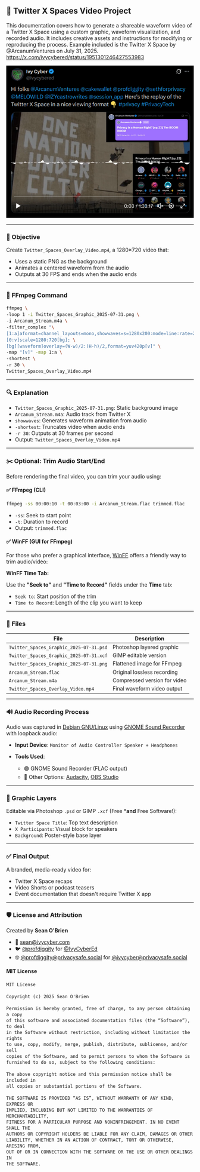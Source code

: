 ## 📼 Twitter X Spaces Video Project

This documentation covers how to generate a shareable waveform video of a Twitter X Space using a custom graphic, waveform visualization, and recorded audio. It includes creative assets and instructions for modifying or reproducing the process. Example included is the Twitter X Space by @ArcanumVentures on July 31, 2025. https://x.com/ivycybered/status/1951301246427553983

![The final video product on Twitter X](screenshot.png)

---

### 🎯 Objective

Create `Twitter_Spaces_Overlay_Video.mp4`, a 1280×720 video that:

* Uses a static PNG as the background
* Animates a centered waveform from the audio
* Outputs at 30 FPS and ends when the audio ends

---

### 🧪 FFmpeg Command

```bash
ffmpeg \
-loop 1 -i Twitter_Spaces_Graphic_2025-07-31.png \
-i Arcanum_Stream.m4a \
-filter_complex "\
[1:a]aformat=channel_layouts=mono,showwaves=s=1280x200:mode=line:rate=25:colors=white[waveform]; \
[0:v]scale=1280:720[bg]; \
[bg][waveform]overlay=(W-w)/2:(H-h)/2,format=yuv420p[v]" \
-map "[v]" -map 1:a \
-shortest \
-r 30 \
Twitter_Spaces_Overlay_Video.mp4
```

---

### 🔍 Explanation

* `Twitter_Spaces_Graphic_2025-07-31.png`: Static background image
* `Arcanum_Stream.m4a`: Audio track from Twitter X
* `showwaves`: Generates waveform animation from audio
* `-shortest`: Truncates video when audio ends
* `-r 30`: Outputs at 30 frames per second
* Output: `Twitter_Spaces_Overlay_Video.mp4`

---

### ✂️ Optional: Trim Audio Start/End

Before rendering the final video, you can trim your audio using:

#### ✅ FFmpeg (CLI)

```bash
ffmpeg -ss 00:00:10 -t 00:03:00 -i Arcanum_Stream.flac trimmed.flac
```

* `-ss`: Seek to start point
* `-t`: Duration to record
* Output: `trimmed.flac`

#### ✅ WinFF (GUI for FFmpeg)

For those who prefer a graphical interface, [WinFF](https://github.com/WinFF/winff) offers a friendly way to trim audio/video:

**WinFF Time Tab:**

Use the **"Seek to"** and **"Time to Record"** fields under the **Time** tab:

* `Seek to`: Start position of the trim
* `Time to Record`: Length of the clip you want to keep

---

### 📁 Files

| File                                    | Description                  |
| --------------------------------------- | ---------------------------- |
| `Twitter_Spaces_Graphic_2025-07-31.psd` | Photoshop layered graphic    |
| `Twitter_Spaces_Graphic_2025-07-31.xcf` | GIMP editable version        |
| `Twitter_Spaces_Graphic_2025-07-31.png` | Flattened image for FFmpeg   |
| `Arcanum_Stream.flac`                   | Original lossless recording  |
| `Arcanum_Stream.m4a`                    | Compressed version for video |
| `Twitter_Spaces_Overlay_Video.mp4`      | Final waveform video output  |

---

### 🔊 Audio Recording Process

Audio was captured in [Debian GNU/Linux](https://debian.org) using [GNOME Sound Recorder](https://wiki.gnome.org/Apps/SoundRecorder) with loopback audio:

* **Input Device**:
  `Monitor of Audio Controller Speaker + Headphones`

* **Tools Used**:

  * 🟣 GNOME Sound Recorder (FLAC output)
  * 🧰 Other Options: [Audacity](https://audacityteam.org), [OBS Studio](https://obsproject.com)

---

### 🧱 Graphic Layers

Editable via Photoshop `.psd` or GIMP `.xcf` (Free ***and** Free Software!):

* `Twitter Space Title`: Top text description
* `X Participants`: Visual block for speakers
* `Background`: Poster-style base layer

---

### ✅ Final Output

A branded, media-ready video for:

* Twitter X Space recaps
* Video Shorts or podcast teasers
* Event documentation that doesn't require Twitter X app

---

### 🛡️ License and Attribution

Created by **Sean O'Brien**
* 📧 [sean@ivycyber.com](mailto:sean@ivycyber.com)
* 🐦 [@profdiggity](https://twitter.com/profdiggity) for [@IvyCyberEd](https://twitter.com/IvyCyberEd)
* 🤓 [@profdiggity@privacysafe.social](https://privacysafe.social/@profdiggity) for [@ivycyber@privacysafe.social](https://privacysafe.social/@ivycyber)

#### MIT License

```
MIT License

Copyright (c) 2025 Sean O'Brien

Permission is hereby granted, free of charge, to any person obtaining a copy
of this software and associated documentation files (the “Software”), to deal
in the Software without restriction, including without limitation the rights
to use, copy, modify, merge, publish, distribute, sublicense, and/or sell
copies of the Software, and to permit persons to whom the Software is
furnished to do so, subject to the following conditions:

The above copyright notice and this permission notice shall be included in
all copies or substantial portions of the Software.

THE SOFTWARE IS PROVIDED “AS IS”, WITHOUT WARRANTY OF ANY KIND, EXPRESS OR
IMPLIED, INCLUDING BUT NOT LIMITED TO THE WARRANTIES OF MERCHANTABILITY,
FITNESS FOR A PARTICULAR PURPOSE AND NONINFRINGEMENT. IN NO EVENT SHALL THE
AUTHORS OR COPYRIGHT HOLDERS BE LIABLE FOR ANY CLAIM, DAMAGES OR OTHER
LIABILITY, WHETHER IN AN ACTION OF CONTRACT, TORT OR OTHERWISE, ARISING FROM,
OUT OF OR IN CONNECTION WITH THE SOFTWARE OR THE USE OR OTHER DEALINGS IN
THE SOFTWARE.
```
